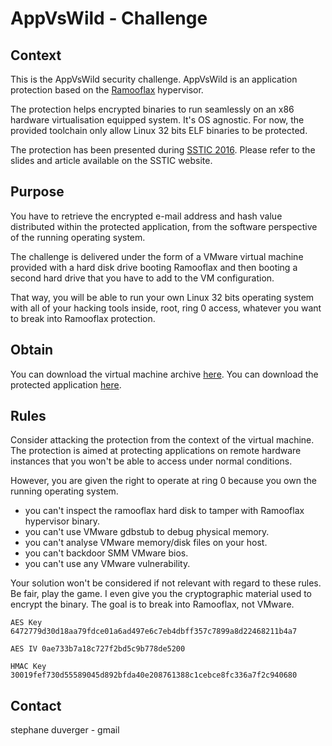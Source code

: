 # AppVsWild - Challenge

## Context

This is the AppVsWild security challenge. AppVsWild is an application protection based on the [Ramooflax](https://github.com/sduverger/ramooflax) hypervisor.

The protection helps encrypted binaries to run seamlessly on an x86 hardware virtualisation equipped system. It's OS agnostic. For now, the provided toolchain only allow Linux 32 bits ELF binaries to be protected.

The protection has been presented during [SSTIC 2016](https://www.sstic.org/2016/presentation/app_vs_wild/). Please refer to the slides and article available on the SSTIC website.

## Purpose

You have to retrieve the encrypted e-mail address and hash value distributed within the protected application, from the software perspective of the running operating system.

The challenge is delivered under the form of a VMware virtual machine provided with a hard disk drive booting Ramooflax and then booting a second hard drive that you have to add to the VM configuration.

That way, you will be able to run your own Linux 32 bits operating system with all of your hacking tools inside, root, ring 0 access, whatever you want to break into Ramooflax protection.

## Obtain

You can download the virtual machine archive [here](https://github.com/sduverger/AppVsWild/vm.tar.gz).
You can download the protected application [here](https://github.com/sduverger/AppVsWild/app.gz).

## Rules

Consider attacking the protection from the context of the virtual machine. The protection is aimed at protecting applications on remote hardware instances that you won't be able to access under normal conditions.

However, you are given the right to operate at ring 0 because you own the running operating system.

- you can't inspect the ramooflax hard disk to tamper with Ramooflax hypervisor binary.
- you can't use VMware gdbstub to debug physical memory.
- you can't analyse VMware memory/disk files on your host.
- you can't backdoor SMM VMware bios.
- you can't use any VMware vulnerability.

Your solution won't be considered if not relevant with regard to these rules. Be fair, play the game. I even give you the cryptographic material used to encrypt the binary. The goal is to break into Ramooflax, not VMware.

```
AES Key 6472779d30d18aa79fdce01a6ad497e6c7eb4dbff357c7899a8d22468211b4a7
```
```
AES IV 0ae733b7a18c727f2bd5c9b778de5200
```
```
HMAC Key 30019fef730d55589045d892bfda40e208761388c1cebce8fc336a7f2c940680
```



## Contact

stephane duverger - gmail
